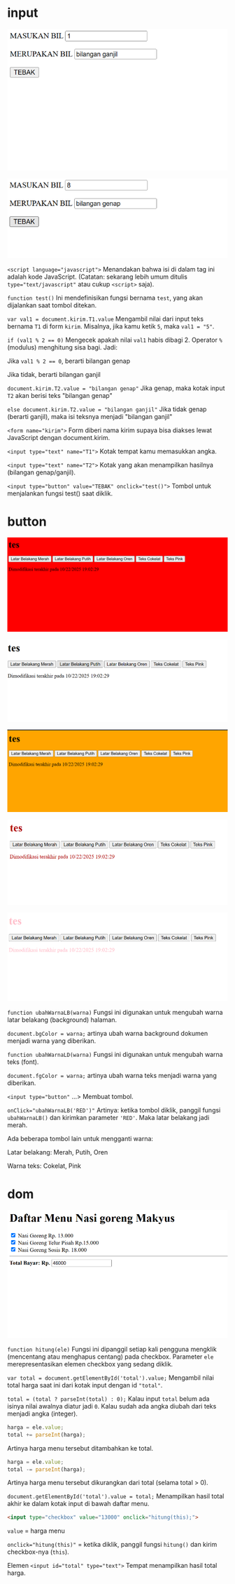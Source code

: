 # input

![foto](https://github.com/FajarMhr24/foto/blob/0a4736e73939ac68465491f4bca2ab581d525c45/Screenshot%202025-10-22%20185243.png)

![foto](https://github.com/FajarMhr24/foto/blob/4841febdecd2689f538e32b8be2030ebf9c5834f/Screenshot%202025-10-22%20185257.png)

`<script language="javascript">`
Menandakan bahwa isi di dalam tag ini adalah kode JavaScript.
(Catatan: sekarang lebih umum ditulis `type="text/javascript"` atau cukup `<script>` saja).

`function test()`
Ini mendefinisikan fungsi bernama `test`, yang akan dijalankan saat tombol ditekan.

`var val1 = document.kirim.T1.value`
Mengambil nilai dari input teks bernama `T1` di form `kirim`.
Misalnya, jika kamu ketik `5`, maka `val1 = "5"`.

`if (val1 % 2 == 0)`
Mengecek apakah nilai `val1` habis dibagi 2.
Operator `%` (modulus) menghitung sisa bagi.
Jadi:

Jika `val1 % 2 == 0`, berarti bilangan genap

Jika tidak, berarti bilangan ganjil

`document.kirim.T2.value = "bilangan genap"`
Jika genap, maka kotak input `T2` akan berisi teks "bilangan genap"

`else document.kirim.T2.value = "bilangan ganjil"`
Jika tidak genap (berarti ganjil), maka isi teksnya menjadi "bilangan ganjil"

`<form name="kirim">`
Form diberi nama kirim supaya bisa diakses lewat JavaScript dengan document.kirim.

`<input type="text" name="T1">`
Kotak tempat kamu memasukkan angka.

`<input type="text" name="T2">`
Kotak yang akan menampilkan hasilnya (bilangan genap/ganjil).

`<input type="button" value="TEBAK" onclick="test()">`
Tombol untuk menjalankan fungsi test() saat diklik.

# button

![foto](https://github.com/FajarMhr24/foto/blob/1970232ed35aefc2ba9a120426bd452430bea9bc/Screenshot%202025-10-22%20190244.png)

![foto](https://github.com/FajarMhr24/foto/blob/7165fe38818f283c578d0e284fb0405f8d380897/Screenshot%202025-10-22%20190252.png)

![foto](https://github.com/FajarMhr24/foto/blob/7165fe38818f283c578d0e284fb0405f8d380897/Screenshot%202025-10-22%20190258.png)

![foto](https://github.com/FajarMhr24/foto/blob/7165fe38818f283c578d0e284fb0405f8d380897/Screenshot%202025-10-22%20190307.png)

![foto](https://github.com/FajarMhr24/foto/blob/7165fe38818f283c578d0e284fb0405f8d380897/Screenshot%202025-10-22%20190313.png)

`function ubahWarnaLB(warna)`
Fungsi ini digunakan untuk mengubah warna latar belakang (background) halaman.

`document.bgColor = warna;` artinya ubah warna background dokumen menjadi warna yang diberikan.

`function ubahWarnaLD(warna)`
Fungsi ini digunakan untuk mengubah warna teks (font).

`document.fgColor = warna;` artinya ubah warna teks menjadi warna yang diberikan.

`<input type="button"` ...>
Membuat tombol.

`onClick="ubahWarnaLB('RED')"`
Artinya: ketika tombol diklik, panggil fungsi `ubahWarnaLB()` dan kirimkan parameter `'RED'`.
Maka latar belakang jadi merah.

Ada beberapa tombol lain untuk mengganti warna:

Latar belakang: Merah, Putih, Oren

Warna teks: Cokelat, Pink

# dom 
![foto](https://github.com/FajarMhr24/foto/blob/26e2ca3b337e0a51049f3475b24c0e106316a5fe/Screenshot%202025-10-22%20191800.png)

`function hitung(ele)`
Fungsi ini dipanggil setiap kali pengguna mengklik (mencentang atau menghapus centang) pada checkbox.
Parameter `ele` merepresentasikan elemen checkbox yang sedang diklik.

`var total = document.getElementById('total').value;`
Mengambil nilai total harga saat ini dari kotak input dengan id `"total"`.

`total = (total ? parseInt(total) : 0);`
Kalau input `total` belum ada isinya nilai awalnya diatur jadi `0`.
Kalau sudah ada angka diubah dari teks menjadi angka (integer).

```js
harga = ele.value;
total += parseInt(harga);
```
Artinya harga menu tersebut ditambahkan ke total.

```js
harga = ele.value;
total -= parseInt(harga);
```
Artinya harga menu tersebut dikurangkan dari total (selama total > 0).

`document.getElementById('total').value = total;`
Menampilkan hasil total akhir ke dalam kotak input di bawah daftar menu.

```html
<input type="checkbox" value="13000" onclick="hitung(this);">
```
`value` = harga menu

`onclick="hitung(this)"` = ketika diklik, panggil fungsi `hitung()` dan kirim checkbox-nya (`this`).

Elemen `<input id="total" type="text">`
Tempat menampilkan hasil total harga.

